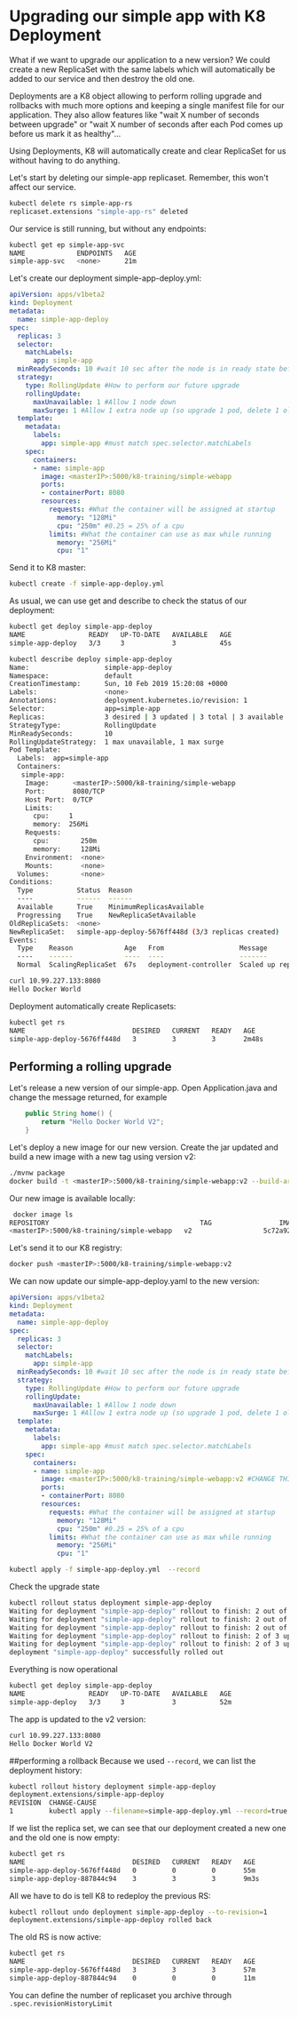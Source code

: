 # Upgrading our simple app with K8 Deployment

What if we want to upgrade our application to a new version? We could create a new ReplicaSet with the same labels which will automatically be added to our service and then destroy the old one.

Deployments are a K8 object allowing to perform rolling upgrade and rollbacks with much more options and keeping a single manifest file for our application. They also allow features like "wait X number of seconds between upgrade" or "wait X number of seconds after each Pod comes up before us mark it as healthy"... 

Using Deployments, K8 will automatically create and clear ReplicaSet for us without having to do anything.

Let's start by deleting our simple-app replicaset. Remember, this won't affect our service.

```bash
kubectl delete rs simple-app-rs
replicaset.extensions "simple-app-rs" deleted
```
Our service is still running, but without any endpoints:
```bash
kubectl get ep simple-app-svc 
NAME             ENDPOINTS   AGE
simple-app-svc   <none>      21m
``` 

Let's create our deployment simple-app-deploy.yml:

```yaml
apiVersion: apps/v1beta2
kind: Deployment
metadata:
  name: simple-app-deploy
spec:
  replicas: 3
  selector:
    matchLabels:
      app: simple-app
  minReadySeconds: 10 #wait 10 sec after the node is in ready state before continuing
  strategy:
    type: RollingUpdate #How to perform our future upgrade
    rollingUpdate:
      maxUnavailable: 1 #Allow 1 node down
      maxSurge: 1 #Allow 1 extra node up (so upgrade 1 pod, delete 1 old, upgrade the next etc) 
  template:
    metadata:
      labels:
        app: simple-app #must match spec.selector.matchLabels
    spec:
      containers:
      - name: simple-app
        image: <masterIP>:5000/k8-training/simple-webapp
        ports:
        - containerPort: 8080
        resources:
          requests: #What the container will be assigned at startup
            memory: "128Mi"
            cpu: "250m" #0.25 = 25% of a cpu
          limits: #What the container can use as max while running
            memory: "256Mi" 
            cpu: "1" 
```
Send it to K8 master:
```bash
kubectl create -f simple-app-deploy.yml
```

As usual, we can use get and describe to check the status of our deployment:

```bash
kubectl get deploy simple-app-deploy
NAME                READY   UP-TO-DATE   AVAILABLE   AGE
simple-app-deploy   3/3     3            3           45s
```

```bash
kubectl describe deploy simple-app-deploy
Name:                   simple-app-deploy
Namespace:              default
CreationTimestamp:      Sun, 10 Feb 2019 15:20:08 +0000
Labels:                 <none>
Annotations:            deployment.kubernetes.io/revision: 1
Selector:               app=simple-app
Replicas:               3 desired | 3 updated | 3 total | 3 available | 0 unavailable
StrategyType:           RollingUpdate
MinReadySeconds:        10
RollingUpdateStrategy:  1 max unavailable, 1 max surge
Pod Template:
  Labels:  app=simple-app
  Containers:
   simple-app:
    Image:      <masterIP>:5000/k8-training/simple-webapp
    Port:       8080/TCP
    Host Port:  0/TCP
    Limits:
      cpu:     1
      memory:  256Mi
    Requests:
      cpu:        250m
      memory:     128Mi
    Environment:  <none>
    Mounts:       <none>
  Volumes:        <none>
Conditions:
  Type           Status  Reason
  ----           ------  ------
  Available      True    MinimumReplicasAvailable
  Progressing    True    NewReplicaSetAvailable
OldReplicaSets:  <none>
NewReplicaSet:   simple-app-deploy-5676ff448d (3/3 replicas created)
Events:
  Type    Reason             Age   From                   Message
  ----    ------             ----  ----                   -------
  Normal  ScalingReplicaSet  67s   deployment-controller  Scaled up replica set simple-app-deploy-5676ff448d to 3
```

```bash
curl 10.99.227.133:8080
Hello Docker World
```

Deployment automatically create Replicasets:

```bash
kubectl get rs
NAME                           DESIRED   CURRENT   READY   AGE
simple-app-deploy-5676ff448d   3         3         3       2m48s
```

## Performing a rolling upgrade
Let's release a new version of our simple-app. Open Application.java and change the message returned, for example

```java
    public String home() {
        return "Hello Docker World V2";
    }
```

Let's deploy a new image for our new version. Create the jar updated and build a new image with a new tag using version v2:


```bash
./mvnw package
docker build -t <masterIP>:5000/k8-training/simple-webapp:v2 --build-arg JAR_FILE=target/gs-spring-boot-docker-0.1.0.jar .
```
Our new image is available locally:
```bash
 docker image ls                                                                                                               
REPOSITORY                                      TAG                 IMAGE ID            CREATED             SIZE
<masterIP>:5000/k8-training/simple-webapp   v2                  5c72a92a491a        2 seconds ago       121MB
```
Let's send it to our K8 registry:

```bash
docker push <masterIP>:5000/k8-training/simple-webapp:v2
```

We can now update our simple-app-deploy.yaml to the new version:
```yaml
apiVersion: apps/v1beta2
kind: Deployment
metadata:
  name: simple-app-deploy
spec:
  replicas: 3
  selector:
    matchLabels:
      app: simple-app
  minReadySeconds: 10 #wait 10 sec after the node is in ready state before continuing
  strategy:
    type: RollingUpdate #How to perform our future upgrade
    rollingUpdate:
      maxUnavailable: 1 #Allow 1 node down
      maxSurge: 1 #Allow 1 extra node up (so upgrade 1 pod, delete 1 old, upgrade the next etc) 
  template:
    metadata:
      labels:
        app: simple-app #must match spec.selector.matchLabels
    spec:
      containers:
      - name: simple-app
        image: <masterIP>:5000/k8-training/simple-webapp:v2 #CHANGE THIS LINE ONLY
        ports:
        - containerPort: 8080
        resources:
          requests: #What the container will be assigned at startup
            memory: "128Mi"
            cpu: "250m" #0.25 = 25% of a cpu
          limits: #What the container can use as max while running
            memory: "256Mi" 
            cpu: "1" 
```

```bash
kubectl apply -f simple-app-deploy.yml  --record
```
Check the upgrade state
```bash
kubectl rollout status deployment simple-app-deploy
Waiting for deployment "simple-app-deploy" rollout to finish: 2 out of 3 new replicas have been updated...
Waiting for deployment "simple-app-deploy" rollout to finish: 2 out of 3 new replicas have been updated...
Waiting for deployment "simple-app-deploy" rollout to finish: 2 out of 3 new replicas have been updated...
Waiting for deployment "simple-app-deploy" rollout to finish: 2 of 3 updated replicas are available...
Waiting for deployment "simple-app-deploy" rollout to finish: 2 of 3 updated replicas are available...
deployment "simple-app-deploy" successfully rolled out
```
Everything is now operational

```bash
kubectl get deploy simple-app-deploy
NAME                READY   UP-TO-DATE   AVAILABLE   AGE
simple-app-deploy   3/3     3            3           52m
```

The app is updated to the v2 version:
```bash
curl 10.99.227.133:8080
Hello Docker World V2
```

##performing a rollback
Because we used `--record`, we can list the deployment history: 
 
```bash
kubectl rollout history deployment simple-app-deploy
deployment.extensions/simple-app-deploy 
REVISION  CHANGE-CAUSE
1         kubectl apply --filename=simple-app-deploy.yml --record=true
```

If we list the replica set, we can see that our deployment created a new one and the old one is now empty:

```bash
kubectl get rs
NAME                           DESIRED   CURRENT   READY   AGE
simple-app-deploy-5676ff448d   0         0         0       55m
simple-app-deploy-887844c94    3         3         3       9m3s
```
All we have to do is tell K8 to redeploy the previous RS:

```bash
kubectl rollout undo deployment simple-app-deploy --to-revision=1
deployment.extensions/simple-app-deploy rolled back
```

The old RS is now active:
```bash
kubectl get rs
NAME                           DESIRED   CURRENT   READY   AGE
simple-app-deploy-5676ff448d   3         3         3       57m
simple-app-deploy-887844c94    0         0         0       11m
```

You can define the number of replicaset you archive through `.spec.revisionHistoryLimit`